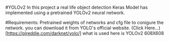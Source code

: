 
#YOLOv2 
In this project a real life object detection Keras Model has implemented using a pretrained YOLOv2 neural network.

#Requirements:
Pretrained weights of networks and cfg file to conigure the network.
you can download it from YOLO's official website.
(Click Here...)[https://pjreddie.com/darknet/yolo/] what is used here is YOLOv2 608X608
